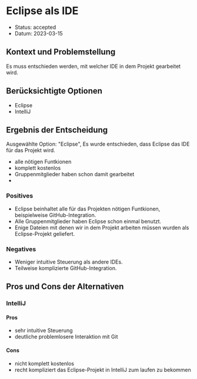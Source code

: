 # Eclipse als IDE

* Status: accepted
* Datum: 2023-03-15

## Kontext und Problemstellung

Es muss entschieden werden, mit welcher IDE in dem Projekt gearbeitet wird.

## Berücksichtigte Optionen

* Eclipse
* IntelliJ

## Ergebnis der Entscheidung

Ausgewählte Option: "Eclipse", Es wurde entschieden, dass Eclipse das IDE für das Projekt wird. 

- alle nötigen Funtkionen
- komplett kostenlos
- Gruppenmitglieder haben schon damit gearbeitet
- 
### Positives
* Eclipse beinhaltet alle für das Projekten nötigen Funtkionen, beispielweise GitHub-Integration.
* Alle Gruppenmitglieder haben Eclipse schon einmal benutzt.
* Enige Dateien mit denen wir in dem Projekt arbeiten müssen wurden als Eclipse-Projekt geliefert.

### Negatives 

* Weniger intuitive Steuerung als andere IDEs.
* Teilweise komplizierte GitHub-Integration.

## Pros und Cons der Alternativen 

### IntelliJ

#### Pros
- sehr intuitive Steuerung
- deutliche problemlosere Interaktion mit Git

#### Cons
- nicht komplett kostenlos
- recht kompliziert das Eclipse-Projekt in IntelliJ zum laufen zu bekommen
